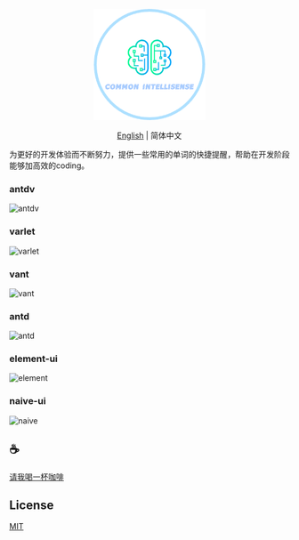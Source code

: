 <p align="center">
<img height="200" src="./assets/kv.png" alt="common-intellisense">
</p>
<p align="center"> <a href="./README.md">English</a> | 简体中文</p>

为更好的开发体验而不断努力，提供一些常用的单词的快捷提醒，帮助在开发阶段能够加高效的coding。

### antdv
![antdv](assets/antdv.gif)

### varlet
![varlet](assets/varlet.gif)

### vant
![vant](assets/vant.gif)

### antd
![antd](assets/antd.gif)

### element-ui
![element](assets/element.gif)

### naive-ui
![naive](assets/naive.gif)

## :coffee:

[请我喝一杯咖啡](https://github.com/Simon-He95/sponsor)

## License

[MIT](./license)
